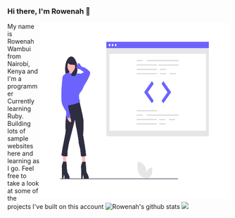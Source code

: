 ### Hi there, I'm Rowenah 👋

<img align="right" src="https://raw.githubusercontent.com/RowenahWambui/RowenahWambui/master/proud_coder.png" width="430px" height="400px" />
My name is Rowenah Wambui from Nairobi, Kenya and I'm a programmer Currently learning Ruby. Building lots of sample websites here and learning as I go.
Feel free to take a look at some of the projects I've built on this account

 <img src="https://github-readme-stats.vercel.app/api?username=RowenahWambui&count_private=true&show_icons=true" alt="Rowenah's github stats" />

<!--### Skills & Languages -->
 <img src="https://github-readme-stats.vercel.app/api/top-langs/?username=RowenahWambui&layout=compact" />
 

